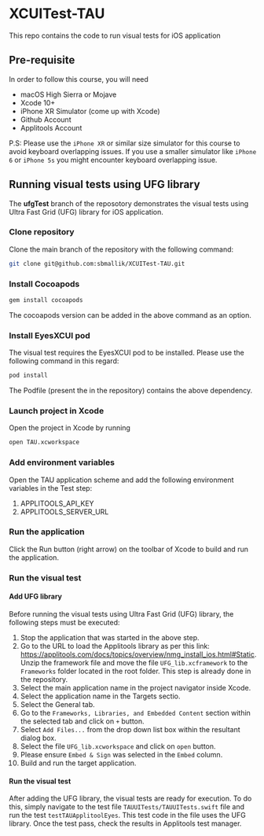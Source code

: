 # XCUITest-TAU  

This repo contains the code to run visual tests for iOS application 

## Pre-requisite 

In order to follow this course, you will need 
 * macOS High Sierra or Mojave 
 * Xcode 10+
 * iPhone XR Simulator (come up with Xcode) 
 * Github Account
 * Applitools Account
 
 P.S: Please use the `iPhone XR` or similar size simulator for this course to avoid keyboard overlapping issues. If you use a smaller simulator like `iPhone 6` or `iPhone 5s` you might encounter keyboard overlapping issue.

## Running visual tests using UFG library

The **ufgTest** branch of the reposotory demonstrates the visual tests using Ultra Fast Grid (UFG) library for iOS application. 

### Clone repository
Clone the main branch of the repository with the following command:
```bash
git clone git@github.com:sbmallik/XCUITest-TAU.git
```
### Install Cocoapods
```bash
gem install cocoapods
```
The cocoapods version can be added in the above command as an option.
### Install EyesXCUI pod
The visual test requires the EyesXCUI pod to be installed. Please use the following command in this regard:
```bash
pod install
```
The Podfile (present the in the repository) contains the above dependency.
### Launch project in Xcode
Open the project in Xcode by running
```bash
open TAU.xcworkspace
```
### Add environment variables
Open the TAU application scheme and add the following environment variables in the Test step: 
1. APPLITOOLS_API_KEY
1. APPLITOOLS_SERVER_URL
### Run the application
Click the Run button (right arrow) on the toolbar of Xcode to build and run the application.

### Run the visual test

#### Add UFG library
Before running the visual tests using Ultra Fast Grid (UFG) library, the following steps must be executed:
1. Stop the application that was started in the above step.
1. Go to the URL to load the Applitools library as per this link: https://applitools.com/docs/topics/overview/nmg_install_ios.html#Static. Unzip the framework file and move the file `UFG_lib.xcframework` to the `Frameworks` folder located in the root folder. This step is already done in the repository.
1. Select the main application name in the project navigator inside Xcode.
1. Select the application name in the Targets sectio.
1. Select the General tab.
1. Go to the `Frameworks, Libraries, and Embedded Content` section within the selected tab and click on `+` button.
1. Select `Add Files...` from the drop down list box within the resultant dialog box.
1. Select the file `UFG_lib.xcworkspace` and click on `open` button. 
1. Please ensure `Embed & Sign` was selected in the `Embed` column. 
1. Build and run the target application.
#### Run the visual test
After adding the UFG library, the visual tests are ready for execution. To do this, simply navigate to the test file `TAUUITests/TAUUITests.swift` file and run the test `testTAUApplitoolEyes`. This test code in the file uses the UFG library. Once the test pass, check the results in Applitools test manager.


